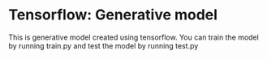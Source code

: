 # Tensorflow: Generative model
This is generative model created using tensorflow. You can train the model by running train.py and test the model by running test.py